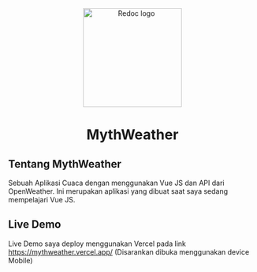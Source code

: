 <div align="center">
  <img alt="Redoc logo" src="https://i.imgur.com/frFeXcc.png" width="200px" />

# MythWeather

</div>
<div>

## Tentang MythWeather

Sebuah Aplikasi Cuaca dengan menggunakan Vue JS dan API dari OpenWeather. Ini merupakan aplikasi yang dibuat saat saya sedang mempelajari Vue JS.

## Live Demo

Live Demo saya deploy menggunakan Vercel pada link https://mythweather.vercel.app/ (Disarankan dibuka menggunakan device Mobile)

</div>
